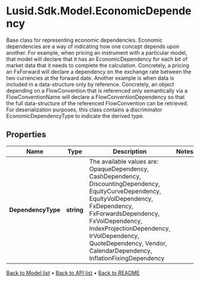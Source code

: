 # Lusid.Sdk.Model.EconomicDependency
Base class for representing economic dependencies. Economic dependencies are a way of indicating how one concept depends upon another. For example, when pricing an instrument with a particular model, that model will declare that it has an EconomicDependency for each bit of market data that it needs to complete the calculation. Concretely, a pricing an FxForward will declare a dependency on the exchange rate between the two currencies at the forward date.              Another example is when data is included in a data-structure only by reference. Concretely, an object depending on a FlowConvention that is referenced only semantically via a FlowConventionName will declare a FlowConventionDependency so that the full data-structure of the referenced FlowConvention can be retrieved.              For deserialization purposes, this class contains a discriminator EconomicDependencyType to indicate the derived type.

## Properties

Name | Type | Description | Notes
------------ | ------------- | ------------- | -------------
**DependencyType** | **string** | The available values are: OpaqueDependency, CashDependency, DiscountingDependency, EquityCurveDependency, EquityVolDependency, FxDependency, FxForwardsDependency, FxVolDependency, IndexProjectionDependency, IrVolDependency, QuoteDependency, Vendor, CalendarDependency, InflationFixingDependency | 

[Back to Model list](../README.md#documentation-for-models) &#8226; [Back to API list](../README.md#documentation-for-api-endpoints) &#8226; [Back to README](../README.md)


